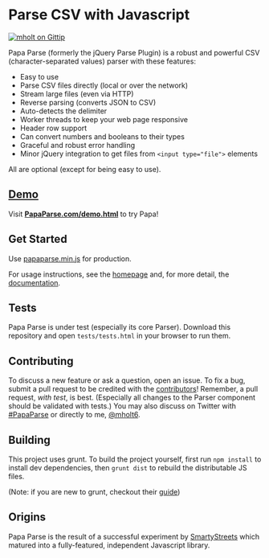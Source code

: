 Parse CSV with Javascript
========================================

[![mholt on Gittip](http://img.shields.io/badge/tips-accepted-brightgreen.svg?style=flat)](https://www.gittip.com/mholt/)

Papa Parse (formerly the jQuery Parse Plugin) is a robust and powerful CSV (character-separated values) parser with these features:

- Easy to use
- Parse CSV files directly (local or over the network)
- Stream large files (even via HTTP)
- Reverse parsing (converts JSON to CSV)
- Auto-detects the delimiter
- Worker threads to keep your web page responsive
- Header row support
- Can convert numbers and booleans to their types
- Graceful and robust error handling
- Minor jQuery integration to get files from `<input type="file">` elements

All are optional (except for being easy to use).



[Demo](http://papaparse.com/demo.html)
----

Visit **[PapaParse.com/demo.html](http://papaparse.com/demo.html)** to try Papa!



Get Started
-----------

Use [papaparse.min.js](https://github.com/mholt/PapaParse/blob/master/papaparse.min.js) for production.

For usage instructions, see the [homepage](http://papaparse.com) and, for more detail, the [documentation](http://papaparse.com/docs.html).



Tests
-----

Papa Parse is under test (especially its core Parser). Download this repository and open `tests/tests.html` in your browser to run them.



Contributing
------------

To discuss a new feature or ask a question, open an issue. To fix a bug, submit a pull request to be credited with the [contributors](https://github.com/mholt/PapaParse/graphs/contributors)! Remember, a pull request, *with test*, is best. (Especially all changes to the Parser component should be validated with tests.) You may also discuss on Twitter with [#PapaParse](https://twitter.com/search?q=%23PapaParse&src=typd&f=realtime) or directly to me, [@mholt6](https://twitter.com/mholt6).

Building
------------
This project uses grunt. To build the project yourself, first run `npm install` to install dev dependencies, then `grunt dist` to rebuild the distributable JS files.

(Note: if you are new to grunt, checkout their [guide](http://gruntjs.com/getting-started))

Origins
-------

Papa Parse is the result of a successful experiment by [SmartyStreets](http://smartystreets.com) which matured into a fully-featured, independent Javascript library.
